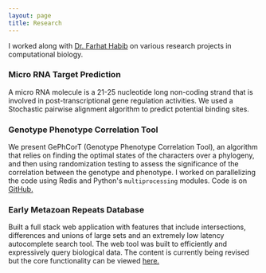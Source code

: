 ```yaml
---
layout: page
title: Research
---
```



<p class="message">
  I worked along with <a href = "http://www.iiserpune.ac.in/~farhat/">Dr. Farhat Habib</a> on various research projects in computational biology.
 
</p>

### Micro RNA Target Prediction
A  micro  RNA  molecule  is  a  21-25  nucleotide  long  non-coding  strand  that  is involved in post-transcriptional gene regulation activities.
We used a Stochastic pairwise alignment algorithm to predict potential binding sites.

### Genotype Phenotype Correlation Tool
We present GePhCorT (Genotype Phenotype Correlation Tool), an algorithm that relies on finding the optimal states of the characters over a phylogeny, and then using randomization testing to assess the significance of the correlation between the genotype and phenotype. I worked on parallelizing the code using Redis and Python's 
`multiprocessing` modules. Code is on [GitHub.](https://github.com/Farhat/gephcort)

### Early Metazoan Repeats Database
Built a full stack web application with features that include intersections, differences and unions of large sets and an extremely low latency autocomplete search tool. The web tool was built to efficiently and expressively query biological data. The content is currently being revised but the core functionality can be viewed [here.](https://emetarep.org)